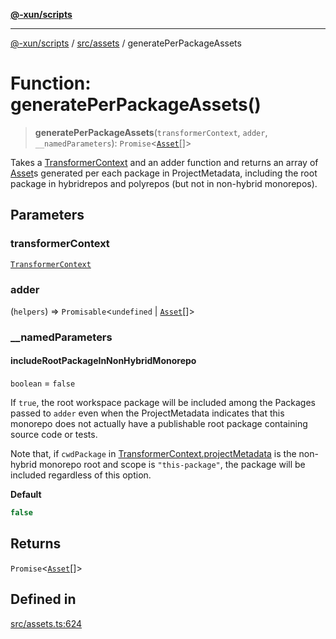 [**@-xun/scripts**](../../../README.md)

***

[@-xun/scripts](../../../README.md) / [src/assets](../README.md) / generatePerPackageAssets

# Function: generatePerPackageAssets()

> **generatePerPackageAssets**(`transformerContext`, `adder`, `__namedParameters`): `Promise`\<[`Asset`](../type-aliases/Asset.md)[]\>

Takes a [TransformerContext](../type-aliases/TransformerContext.md) and an adder function and returns an array
of [Asset](../type-aliases/Asset.md)s generated per each package in ProjectMetadata,
including the root package in hybridrepos and polyrepos (but not in
non-hybrid monorepos).

## Parameters

### transformerContext

[`TransformerContext`](../type-aliases/TransformerContext.md)

### adder

(`helpers`) => `Promisable`\<`undefined` \| [`Asset`](../type-aliases/Asset.md)[]\>

### \_\_namedParameters

#### includeRootPackageInNonHybridMonorepo

`boolean` = `false`

If `true`, the root workspace package will be included among the
Packages passed to `adder` even when the ProjectMetadata
indicates that this monorepo does not actually have a publishable root
package containing source code or tests.

Note that, if `cwdPackage` in [TransformerContext.projectMetadata](../type-aliases/TransformerContext.md#projectmetadata)
is the non-hybrid monorepo root and scope is `"this-package"`, the
package will be included regardless of this option.

**Default**

```ts
false
```

## Returns

`Promise`\<[`Asset`](../type-aliases/Asset.md)[]\>

## Defined in

[src/assets.ts:624](https://github.com/Xunnamius/xscripts/blob/3a8e3952522a9aa3e84a1990f6fcb2207da32534/src/assets.ts#L624)
